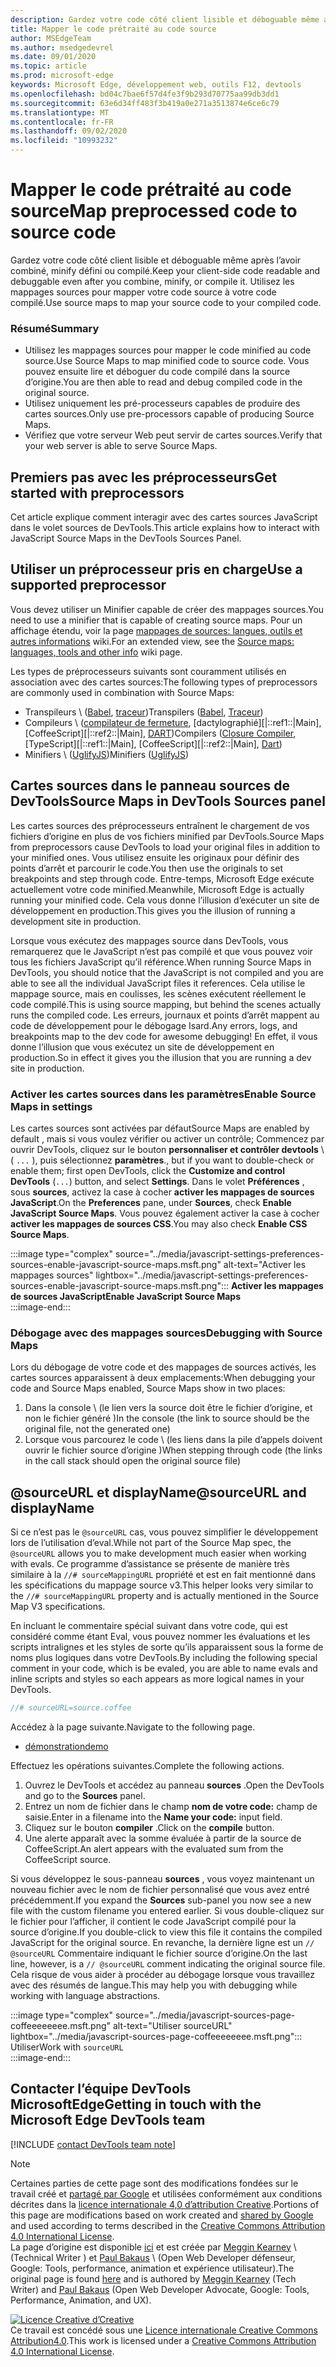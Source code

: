 ```yaml
---
description: Gardez votre code côté client lisible et déboguable même après l’avoir combiné, minify défini ou compilé.
title: Mapper le code prétraité au code source
author: MSEdgeTeam
ms.author: msedgedevrel
ms.date: 09/01/2020
ms.topic: article
ms.prod: microsoft-edge
keywords: Microsoft Edge, développement web, outils F12, devtools
ms.openlocfilehash: bd04c7bae6f57d4fe3f9b293d70775aa99db3dd1
ms.sourcegitcommit: 63e6d34ff483f3b419a0e271a3513874e6ce6c79
ms.translationtype: MT
ms.contentlocale: fr-FR
ms.lasthandoff: 09/02/2020
ms.locfileid: "10993232"
---
```

<!-- Copyright Meggin Kearney and Paul Bakaus

   Licensed under the Apache License, Version 2.0 (the "License");
   you may not use this file except in compliance with the License.
   You may obtain a copy of the License at

       https://www.apache.org/licenses/LICENSE-2.0

   Unless required by applicable law or agreed to in writing, software
   distributed under the License is distributed on an "AS IS" BASIS,
   WITHOUT WARRANTIES OR CONDITIONS OF ANY KIND, either express or implied.
   See the License for the specific language governing permissions and
   limitations under the License.  -->  

# <span data-ttu-id="320b3-104">Mapper le code prétraité au code source</span><span class="sxs-lookup"><span data-stu-id="320b3-104">Map preprocessed code to source code</span></span>  

<span data-ttu-id="320b3-105">Gardez votre code côté client lisible et déboguable même après l’avoir combiné, minify défini ou compilé.</span><span class="sxs-lookup"><span data-stu-id="320b3-105">Keep your client-side code readable and debuggable even after you combine, minify, or compile it.</span></span>  <span data-ttu-id="320b3-106">Utilisez les mappages sources pour mapper votre code source à votre code compilé.</span><span class="sxs-lookup"><span data-stu-id="320b3-106">Use source maps to map your source code to your compiled code.</span></span>  

### <span data-ttu-id="320b3-107">Résumé</span><span class="sxs-lookup"><span data-stu-id="320b3-107">Summary</span></span>  

*   <span data-ttu-id="320b3-108">Utilisez les mappages sources pour mapper le code minified au code source.</span><span class="sxs-lookup"><span data-stu-id="320b3-108">Use Source Maps to map minified code to source code.</span></span> <span data-ttu-id="320b3-109">Vous pouvez ensuite lire et déboguer du code compilé dans la source d’origine.</span><span class="sxs-lookup"><span data-stu-id="320b3-109">You are then able to read and debug compiled code in the original source.</span></span>  
*   <span data-ttu-id="320b3-110">Utilisez uniquement les pré-processeurs capables de produire des cartes sources.</span><span class="sxs-lookup"><span data-stu-id="320b3-110">Only use pre-processors capable of producing Source Maps.</span></span>  
*   <span data-ttu-id="320b3-111">Vérifiez que votre serveur Web peut servir de cartes sources.</span><span class="sxs-lookup"><span data-stu-id="320b3-111">Verify that your web server is able to serve Source Maps.</span></span>  
    
<!--todo: add link to preprocessors capable of producing Source Maps when section is available -->  
<!--[]: /web/tools/setup/setup-preprocessors?#supported_preprocessors ""  -->  

## <span data-ttu-id="320b3-112">Premiers pas avec les préprocesseurs</span><span class="sxs-lookup"><span data-stu-id="320b3-112">Get started with preprocessors</span></span>  

<span data-ttu-id="320b3-113">Cet article explique comment interagir avec des cartes sources JavaScript dans le volet sources de DevTools.</span><span class="sxs-lookup"><span data-stu-id="320b3-113">This article explains how to interact with JavaScript Source Maps in the DevTools Sources Panel.</span></span>  <!--For a first overview of what preprocessors are, how each may help, and how Source Maps work; see Set Up CSS & JS Preprocessors.  -->  

<!--todo: add link to Set Up CSS & JS Preprocessors when section is available -->  
<!--[]: /web/tools/setup/setup-preprocessors#debugging-and-editing-preprocessed-content ""  -->  

## <span data-ttu-id="320b3-114">Utiliser un préprocesseur pris en charge</span><span class="sxs-lookup"><span data-stu-id="320b3-114">Use a supported preprocessor</span></span>  

<span data-ttu-id="320b3-115">Vous devez utiliser un Minifier capable de créer des mappages sources.</span><span class="sxs-lookup"><span data-stu-id="320b3-115">You need to use a minifier that is capable of creating source maps.</span></span>  <!--For the most popular options, see the preprocessor support section.  -->  <span data-ttu-id="320b3-116">Pour un affichage étendu, voir la page [mappages de sources: langues, outils et autres informations][GitHubWikiSourceMapsLanguagesTools] wiki.</span><span class="sxs-lookup"><span data-stu-id="320b3-116">For an extended view, see the [Source maps: languages, tools and other info][GitHubWikiSourceMapsLanguagesTools] wiki page.</span></span>  

<!--todo: add link to see the preprocessor support section when section is available -->  
<!--[]: /web/tools/setup/setup-preprocessors?#supported_preprocessors ""  -->  

<span data-ttu-id="320b3-117">Les types de préprocesseurs suivants sont couramment utilisés en association avec des cartes sources:</span><span class="sxs-lookup"><span data-stu-id="320b3-117">The following types of preprocessors are commonly used in combination with Source Maps:</span></span>  

*   <span data-ttu-id="320b3-118">Transpileurs \ ([Babel][BabelJS], [traceur][GitHubWikiGoogleTraceurCompiler]\)</span><span class="sxs-lookup"><span data-stu-id="320b3-118">Transpilers \([Babel][BabelJS], [Traceur][GitHubWikiGoogleTraceurCompiler]\)</span></span>  
*   <span data-ttu-id="320b3-119">Compileurs \ ([compilateur de fermeture][GitHubGoogleClosureCompiler], [dactylographié][|::ref1::|Main], [CoffeeScript][|::ref2::|Main], [DART][DartMain]\)</span><span class="sxs-lookup"><span data-stu-id="320b3-119">Compilers \([Closure Compiler][GitHubGoogleClosureCompiler], [TypeScript][|::ref1::|Main], [CoffeeScript][|::ref2::|Main], [Dart][DartMain]\)</span></span>  
*   <span data-ttu-id="320b3-120">Minifiers \ ([UglifyJS][GitHubMishooUglifyJS]\)</span><span class="sxs-lookup"><span data-stu-id="320b3-120">Minifiers \([UglifyJS][GitHubMishooUglifyJS]\)</span></span>  
    
## <span data-ttu-id="320b3-121">Cartes sources dans le panneau sources de DevTools</span><span class="sxs-lookup"><span data-stu-id="320b3-121">Source Maps in DevTools Sources panel</span></span>  

<span data-ttu-id="320b3-122">Les cartes sources des préprocesseurs entraînent le chargement de vos fichiers d’origine en plus de vos fichiers minified par DevTools.</span><span class="sxs-lookup"><span data-stu-id="320b3-122">Source Maps from preprocessors cause DevTools to load your original files in addition to your minified ones.</span></span>  <span data-ttu-id="320b3-123">Vous utilisez ensuite les originaux pour définir des points d’arrêt et parcourir le code.</span><span class="sxs-lookup"><span data-stu-id="320b3-123">You then use the originals to set breakpoints and step through code.</span></span>  <span data-ttu-id="320b3-124">Entre-temps, Microsoft Edge exécute actuellement votre code minified.</span><span class="sxs-lookup"><span data-stu-id="320b3-124">Meanwhile, Microsoft Edge is actually running your minified code.</span></span> <span data-ttu-id="320b3-125">Cela vous donne l’illusion d’exécuter un site de développement en production.</span><span class="sxs-lookup"><span data-stu-id="320b3-125">This gives you the illusion of running a development site in production.</span></span>  

<span data-ttu-id="320b3-126">Lorsque vous exécutez des mappages source dans DevTools, vous remarquerez que le JavaScript n’est pas compilé et que vous pouvez voir tous les fichiers JavaScript qu’il référence.</span><span class="sxs-lookup"><span data-stu-id="320b3-126">When running Source Maps in DevTools, you should notice that the JavaScript is not compiled and you are able to see all the individual JavaScript files it references.</span></span>  <span data-ttu-id="320b3-127">Cela utilise le mappage source, mais en coulisses, les scènes exécutent réellement le code compilé.</span><span class="sxs-lookup"><span data-stu-id="320b3-127">This is using source mapping, but behind the scenes actually runs the compiled code.</span></span>  <span data-ttu-id="320b3-128">Les erreurs, journaux et points d’arrêt mappent au code de développement pour le débogage Isard.</span><span class="sxs-lookup"><span data-stu-id="320b3-128">Any errors, logs, and breakpoints map to the dev code for awesome debugging!</span></span>  <span data-ttu-id="320b3-129">En effet, il vous donne l’illusion que vous exécutez un site de développement en production.</span><span class="sxs-lookup"><span data-stu-id="320b3-129">So in effect it gives you the illusion that you are running a dev site in production.</span></span>  

### <span data-ttu-id="320b3-130">Activer les cartes sources dans les paramètres</span><span class="sxs-lookup"><span data-stu-id="320b3-130">Enable Source Maps in settings</span></span>  

<span data-ttu-id="320b3-131">Les cartes sources sont activées par défaut</span><span class="sxs-lookup"><span data-stu-id="320b3-131">Source Maps are enabled by default</span></span> <!--\(as of Microsoft Edge 39\)--><span data-ttu-id="320b3-132">, mais si vous voulez vérifier ou activer un contrôle; Commencez par ouvrir DevTools, cliquez sur le bouton **personnaliser et contrôler devtools** \ ( `...` \), puis sélectionnez **paramètres**.</span><span class="sxs-lookup"><span data-stu-id="320b3-132">, but if you want to double-check or enable them; first open DevTools, click the **Customize and control DevTools** \(`...`\) button, and select **Settings**.</span></span>  <span data-ttu-id="320b3-133">Dans le volet **Préférences** , sous **sources**, activez la case à cocher **activer les mappages de sources JavaScript**.</span><span class="sxs-lookup"><span data-stu-id="320b3-133">On the **Preferences** pane, under **Sources**, check **Enable JavaScript Source Maps**.</span></span>  <span data-ttu-id="320b3-134">Vous pouvez également activer la case à cocher **activer les mappages de sources CSS**.</span><span class="sxs-lookup"><span data-stu-id="320b3-134">You may also check **Enable CSS Source Maps**.</span></span>  

:::image type="complex" source="../media/javascript-settings-preferences-sources-enable-javascript-source-maps.msft.png" alt-text="Activer les mappages sources" lightbox="../media/javascript-settings-preferences-sources-enable-javascript-source-maps.msft.png":::
   **<span data-ttu-id="320b3-136">Activer les mappages de sources JavaScript</span><span class="sxs-lookup"><span data-stu-id="320b3-136">Enable JavaScript Source Maps</span></span>**  
:::image-end:::  

### <span data-ttu-id="320b3-137">Débogage avec des mappages sources</span><span class="sxs-lookup"><span data-stu-id="320b3-137">Debugging with Source Maps</span></span>  

<span data-ttu-id="320b3-138">Lors du débogage de votre code et des mappages de sources activés, les cartes sources apparaissent à deux emplacements:</span><span class="sxs-lookup"><span data-stu-id="320b3-138">When debugging your code and Source Maps enabled, Source Maps show in two places:</span></span>  

1.  <span data-ttu-id="320b3-139">Dans la console \ (le lien vers la source doit être le fichier d’origine, et non le fichier généré \)</span><span class="sxs-lookup"><span data-stu-id="320b3-139">In the console \(the link to source should be the original file, not the generated one\)</span></span>  
1.  <span data-ttu-id="320b3-140">Lorsque vous parcourez le code \ (les liens dans la pile d’appels doivent ouvrir le fichier source d’origine \)</span><span class="sxs-lookup"><span data-stu-id="320b3-140">When stepping through code \(the links in the call stack should open the original source file\)</span></span>  
    
<!--todo: add link to debugging your code when section is available -->  
<!--[DebugBreakpointsStepCode]: ../debug/breakpoints/step-code.md ""  -->  

## <span data-ttu-id="320b3-141">@sourceURL et displayName</span><span class="sxs-lookup"><span data-stu-id="320b3-141">@sourceURL and displayName</span></span>  

<span data-ttu-id="320b3-142">Si ce n’est pas le `@sourceURL` cas, vous pouvez simplifier le développement lors de l’utilisation d’eval.</span><span class="sxs-lookup"><span data-stu-id="320b3-142">While not part of the Source Map spec, the `@sourceURL` allows you to make development much easier when working with evals.</span></span>  <span data-ttu-id="320b3-143">Ce programme d’assistance se présente de manière très similaire à la `//# sourceMappingURL` propriété et est en fait mentionné dans les spécifications du mappage source v3.</span><span class="sxs-lookup"><span data-stu-id="320b3-143">This helper looks very similar to the `//# sourceMappingURL` property and is actually mentioned in the Source Map V3 specifications.</span></span>  

<span data-ttu-id="320b3-144">En incluant le commentaire spécial suivant dans votre code, qui est considéré comme étant Eval, vous pouvez nommer les évaluations et les scripts intralignes et les styles de sorte qu’ils apparaissent sous la forme de noms plus logiques dans votre DevTools.</span><span class="sxs-lookup"><span data-stu-id="320b3-144">By including the following special comment in your code, which is be evaled, you are able to name evals and inline scripts and styles so each appears as more logical names in your DevTools.</span></span>  

```javascript
//# sourceURL=source.coffee
```  

<span data-ttu-id="320b3-145">Accédez à la page suivante.</span><span class="sxs-lookup"><span data-stu-id="320b3-145">Navigate to the following page.</span></span>  

*   [<span data-ttu-id="320b3-146">démonstration</span><span class="sxs-lookup"><span data-stu-id="320b3-146">demo</span></span>][CssNinjaDemoSourceMapping]

<span data-ttu-id="320b3-147">Effectuez les opérations suivantes.</span><span class="sxs-lookup"><span data-stu-id="320b3-147">Complete the following actions.</span></span>  

1.  <span data-ttu-id="320b3-148">Ouvrez le DevTools et accédez au panneau **sources** .</span><span class="sxs-lookup"><span data-stu-id="320b3-148">Open the DevTools and go to the **Sources** panel.</span></span>  
1.  <span data-ttu-id="320b3-149">Entrez un nom de fichier dans le champ **nom de votre code:** champ de saisie.</span><span class="sxs-lookup"><span data-stu-id="320b3-149">Enter in a filename into the **Name your code:** input field.</span></span>  
1.  <span data-ttu-id="320b3-150">Cliquez sur le bouton **compiler** .</span><span class="sxs-lookup"><span data-stu-id="320b3-150">Click on the **compile** button.</span></span>  
1.  <span data-ttu-id="320b3-151">Une alerte apparaît avec la somme évaluée à partir de la source de CoffeeScript.</span><span class="sxs-lookup"><span data-stu-id="320b3-151">An alert appears with the evaluated sum from the CoffeeScript source.</span></span>  
    
<span data-ttu-id="320b3-152">Si vous développez le sous-panneau **sources** , vous voyez maintenant un nouveau fichier avec le nom de fichier personnalisé que vous avez entré précédemment.</span><span class="sxs-lookup"><span data-stu-id="320b3-152">If you expand the **Sources** sub-panel you now see a new file with the custom filename you entered earlier.</span></span>  <span data-ttu-id="320b3-153">Si vous double-cliquez sur le fichier pour l’afficher, il contient le code JavaScript compilé pour la source d’origine.</span><span class="sxs-lookup"><span data-stu-id="320b3-153">If you double-click to view this file it contains the compiled JavaScript for the original source.</span></span>  <span data-ttu-id="320b3-154">En revanche, la dernière ligne est un `// @sourceURL` Commentaire indiquant le fichier source d’origine.</span><span class="sxs-lookup"><span data-stu-id="320b3-154">On the last line, however, is a `// @sourceURL` comment indicating the original source file.</span></span>  <span data-ttu-id="320b3-155">Cela risque de vous aider à procéder au débogage lorsque vous travaillez avec des résumés de langue.</span><span class="sxs-lookup"><span data-stu-id="320b3-155">This may help you with debugging while working with language abstractions.</span></span>  

:::image type="complex" source="../media/javascript-sources-page-coffeeeeeeee.msft.png" alt-text="Utiliser sourceURL" lightbox="../media/javascript-sources-page-coffeeeeeeee.msft.png":::
   <span data-ttu-id="320b3-157">Utiliser</span><span class="sxs-lookup"><span data-stu-id="320b3-157">Work with</span></span> `sourceURL`  
:::image-end:::  

## <span data-ttu-id="320b3-158">Contacter l’équipe DevTools MicrosoftEdge</span><span class="sxs-lookup"><span data-stu-id="320b3-158">Getting in touch with the Microsoft Edge DevTools team</span></span>

[!INCLUDE [contact DevTools team note](../includes/contact-devtools-team-note.md)]  

<!-- links -->  

[BabelJS]: https://babeljs.io "Babel est un compilateur JavaScript"  

[CoffeeScriptMain]: https://coffeescript.org "CoffeeScript"  

[CssNinjaDemoSourceMapping]: https://www.thecssninja.com/demo/source_mapping/compile.html "Voici un exemple simple d’utilisation de l’appellation eval"  

[DartMain]: https://www.dartlang.org "Langage de programmation DART"  

[GitHubGoogleClosureCompiler]: https://github.com/google/closure-compiler "Google/Closure-compilateur | GitHub"  

[GitHubMishooUglifyJS]: https://github.com/mishoo/UglifyJS "mishoo/UglifyJS | GitHub"  

[GitHubWikiSourceMapsLanguagesTools]: https://github.com/ryanseddon/source-map/wiki/Source-maps:-languages,-tools-and-other-info "Cartes sources: langues, outils et autres informations | Wiki GitHub"  

[GitHubWikiGoogleTraceurCompiler]: https://github.com/google/traceur-compiler/wiki/Getting-Started "Mise en route-Google/traceur-compilateur | Wiki GitHub"  

[TypeScriptMain]: https://www.typescriptlang.org "TypeScript"  

> [!NOTE]
> <span data-ttu-id="320b3-168">Certaines parties de cette page sont des modifications fondées sur le travail créé et [partagé par Google][GoogleSitePolicies] et utilisées conformément aux conditions décrites dans la [licence internationale 4,0 d’attribution Creative][CCA4IL].</span><span class="sxs-lookup"><span data-stu-id="320b3-168">Portions of this page are modifications based on work created and [shared by Google][GoogleSitePolicies] and used according to terms described in the [Creative Commons Attribution 4.0 International License][CCA4IL].</span></span>  
> <span data-ttu-id="320b3-169">La page d’origine est disponible [ici](https://developers.google.com/web/tools/chrome-devtools/javascript/source-maps) et est créée par [Meggin Kearney][MegginKearney] \ (Technical Writer \) et [Paul Bakaus][PaulBakaus] \ (Open Web Developer défenseur, Google: Tools, performance, animation et expérience utilisateur).</span><span class="sxs-lookup"><span data-stu-id="320b3-169">The original page is found [here](https://developers.google.com/web/tools/chrome-devtools/javascript/source-maps) and is authored by [Meggin Kearney][MegginKearney] \(Tech Writer\) and [Paul Bakaus][PaulBakaus] \(Open Web Developer Advocate, Google: Tools, Performance, Animation, and UX\).</span></span>  

[![Licence Creative d’Creative][CCby4Image]][CCA4IL]  
<span data-ttu-id="320b3-171">Ce travail est concédé sous une [Licence internationale Creative Commons Attribution4.0][CCA4IL].</span><span class="sxs-lookup"><span data-stu-id="320b3-171">This work is licensed under a [Creative Commons Attribution 4.0 International License][CCA4IL].</span></span>  

[CCA4IL]: https://creativecommons.org/licenses/by/4.0  
[CCby4Image]: https://i.creativecommons.org/l/by/4.0/88x31.png  
[GoogleSitePolicies]: https://developers.google.com/terms/site-policies  
[KayceBasques]: https://developers.google.com/web/resources/contributors/kaycebasques  
[MegginKearney]: https://developers.google.com/web/resources/contributors/megginkearney  
[PaulBakaus]: https://developers.google.com/web/resources/contributors/pbakaus  

